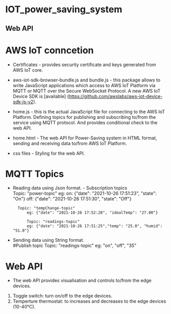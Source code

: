 <h1>IOT_power_saving_system</h1>

<h2>Web API</h2> 

# AWS IoT conncetion
- Certificates - provides security certificate and keys generated from AWS IoT core.

- aws-iot-sdk-browser-bundle.js and bundle.js - this package allows to write JavaScript applications which access to AWS IoT Platform via MQTT or MQTT over the Secure WebSocket Protocol.
A new AWS IoT Device SDK is [available] (https://github.com/awslabs/aws-iot-device-sdk-js-v2). 

- home.js - this is the actual JavaScript file for connecting to the AWS IoT Platform. Defining topics for publishing and subscribing to/from the service using MQTT protocol. And provides conditional check to the web API.

- home.html -  The web API for Power-Saving system in HTML format, sending and receiving data to/from AWS IoT Platform.

- css files -  Styling for the web API.

# MQTT Topics
- Reading data using Json format.
        - Subscription topics            
            Topic: "power-topic"
            eg: on: {"date": "2021-10-26 17:51:23", "state": "On"}
                off: {"date": "2021-10-26 17:51:30", "state": "Off"}

        Topic: "tempChange-topic"
            eg: {"date": "2021-10-26 17:52:28", "idealTemp": "27.00"}

            Topic: "readings-topic"
            eg: {"date": "2021-10-26 17:51:25","temp": "25.0", "humid": "51.0"}

- Sending data using String format.        
        #Publish topic
            Topic: "readings-topic"
            eg: "on", "off", "35"

# Web API
- The web API provides visualisation and controls to/from the edge devices.
        
1. Toggle switch: turn on/off to the edge devices.
2. Temperture thermostat: to increases and decreases to the edge devices (10-40°C).